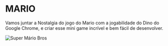 # MARIO
Vamos juntar a Nostalgia do jogo do Mario com a jogabilidade do Dino do Google Chrome, e criar esse mini game incrível e bem fácil de desenvolver.

![Super Mário Bros](https://github.com/AmandaThayna/MARIO/assets/124202338/90cde73a-8162-4a99-9399-269a167a28b7)

